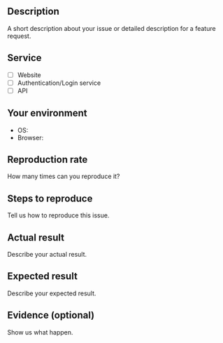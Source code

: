 ## Description
A short description about your issue or detailed description for a feature request.

## Service
- [ ] Website
- [ ] Authentication/Login service
- [ ] API

## Your environment
* OS:
* Browser:

## Reproduction rate
How many times can you reproduce it?

## Steps to reproduce
Tell us how to reproduce this issue.

## Actual result
Describe your actual result.

## Expected result
Describe your expected result.

## Evidence (optional)
Show us what happen.
